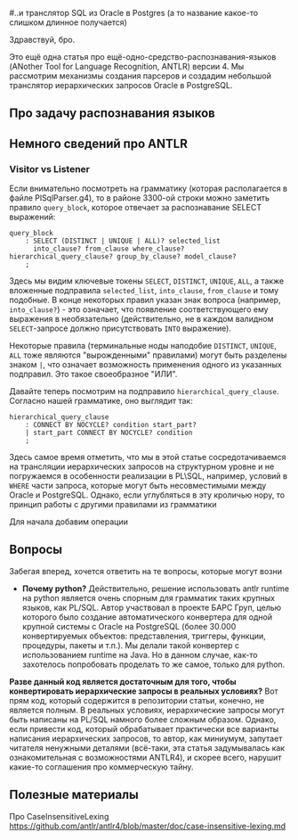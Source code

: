 #..и транслятор SQL из Oracle в Postgres (а то название какое-то слишком длинное получается)

Здравствуй, бро.

Это ещё одна статья про ещё-одно-средство-распознавания-языков (ANother Tool for Language Recognition, ANTLR) версии 4. Мы рассмотрим механизмы создания парсеров и создадим небольшой транслятор иерархических запросов Oracle в PostgreSQL. 

<cut>
  
## Про задачу распознавания языков


## Немного сведений про ANTLR

### Visitor vs Listener

Если внимательно посмотреть на грамматику (которая располагается в файле PlSqlParser.g4), то в районе 3300-ой строки можно заметить правило `query_block`, которое отвечает за распознавание SELECT выражений:

```
query_block
    : SELECT (DISTINCT | UNIQUE | ALL)? selected_list
      into_clause? from_clause where_clause? hierarchical_query_clause? group_by_clause? model_clause?
    ;
```

Здесь мы видим ключевые токены `SELECT`, `DISTINCT`, `UNIQUE`, `ALL`, а также вложенные подправила `selected_list`, `into_clause`, `from_clause` и тому подобные. В конце некоторых правил указан знак вопроса (например, `into_clause?`) - это означает, что появление соответствующего ему выражения в необязательно (действительно, не в каждом валидном `SELECT`-запросе должно присутствовать `INTO` выражение).

Некоторые правила (терминальные ноды наподобие `DISTINCT`, `UNIQUE`, `ALL` тоже являются "вырожденными" правилами) могут быть разделены знаком `|`, что означает возможность применения одного из указанных подправил. Это такое своеобразное "ИЛИ".

Давайте теперь посмотрим на подправило `hierarchical_query_clause`. Согласно нашей грамматике, оно выглядит так:

```
hierarchical_query_clause
    : CONNECT BY NOCYCLE? condition start_part?
    | start_part CONNECT BY NOCYCLE? condition
    ;
```

Здесь самое время отметить, что мы в этой статье сосредотачиваемся на трансляции иерархических запросов на структурном уровне и не погружаемся в особенности реализации в PL\SQL, например, условий в `WHERE` части запроса, которые могут быть несовместимыми между Oracle и PostgreSQL. Однако, если углубляться в эту кроличью нору, то принцип работы с другими правилами из грамматики

Для начала добавим операции

## Вопросы

Забегая вперед, хочется ответить на те вопросы, которые могут возни

* **Почему python?** Действительно, решение использовать antlr runtime на python является очень спорным для грамматик таких крупных языков, как PL/SQL. Автор участвовал в проекте БАРС Груп, целью которого было создание автоматического конвертера для одной крупной системы с Oracle на PostgreSQL (более 30.000 конвертируемых объектов: представления, триггеры, функции, процедуры, пакеты и т.п.). Мы делали такой конвертер c использованием runtime на Java. Но в данном случае, как-то захотелось попробовать проделать то же самое, только для python.

**Разве данный код является достаточным для того, чтобы конвертировать иерархические запросы в реальных условиях?** Вот прям код, который содержится в репозитории статьи, конечно, не является полным. В реальных условиях, иерархические запросы могут быть написаны на PL/SQL намного более сложным образом. Однако, если привести код, который обрабатывает практически все варианты написания иерархических запросов, то автор, как миниумум, запутает читателя ненужными деталями (всё-таки, эта статья задумывалась как ознакомительная с возможностями ANTLR4), и скорее всего, нарушит какие-то соглашения про коммерческую тайну.

## Полезные материалы

Про CaseInsensitiveLexing
https://github.com/antlr/antlr4/blob/master/doc/case-insensitive-lexing.md

</cut>
